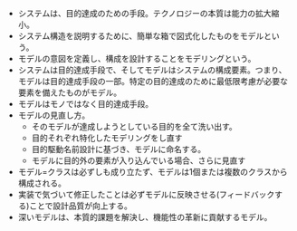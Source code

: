 - システムは、目的達成のための手段。テクノロジーの本質は能力の拡大縮小。
- システム構造を説明するために、簡単な箱で図式化したものをモデルという。
- モデルの意図を定義し、構成を設計することをモデリングという。
- システムは目的達成手段で、そしてモデルはシステムの構成要素。つまり、モデルは目的達成手段の一部。特定の目的達成のために最低限考慮が必要な要素を備えたものがモデル。
- モデルはモノではなく目的達成手段。
- モデルの見直し方。
	- そのモデルが達成しようとしている目的を全て洗い出す。
	- 目的それぞれ特化したモデリングをし直す
	- 目的駆動名前設計に基づき、モデルに命名する。
	- モデルに目的外の要素が入り込んでいる場合、さらに見直す
- モデル=クラスは必ずしも成り立たず、モデルは1個または複数のクラスから構成される。
- 実装で気づいて修正したことは必ずモデルに反映させる(フィードバックする)ことで設計品質が向上する。
- 深いモデルは、本質的課題を解決し、機能性の革新に貢献するモデル。